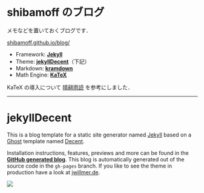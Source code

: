 # shibamoff のブログ

メモなどを置いておくブログです．

[shibamoff.github.io/blog/](https://shibamoff.github.io/blog/)

- Framework: [**Jekyll**](https://jekyllrb.com/)
- Theme: [**jekyllDecent**](https://github.com/jwillmer/jekyllDecent)（下記）
- Markdown: [**kramdown**](https://kramdown.gettalong.org/)
- Math Engine: [**KaTeX**](https://katex.org/)

KaTeX の導入について [晴耕雨読](https://github.com/tex2e/blog) を参考にしました．

---

# jekyllDecent

This is a blog template for a static site generator named [Jekyll](https://jekyllrb.com/docs/home/) based on a [Ghost](https://ghost.org) template named [Decent](https://github.com/serenader2014/decent). 

Installation instructions, features, previews and more can be found in the **[GitHub generated blog](https://jwillmer.github.io/jekyllDecent)**. This blog is automatically generated out of the source code in the `gh-pages` branch. If you like to see the theme in production have a look at [jwillmer.de](https://jwillmer.de).

[![](https://raw.githubusercontent.com/jwillmer/jekyllDecent/gh-pages/media/img/2016-06-08-Readme-front-page-previewe.jpg)](https://jwillmer.github.io/jekyllDecent)

